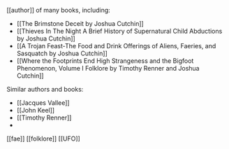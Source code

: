 [[author]] of many books, including:

- [[The Brimstone Deceit by Joshua Cutchin]]
- [[Thieves In The Night A Brief History of Supernatural Child Abductions by Joshua Cutchin]]
- [[A Trojan Feast-The Food and Drink Offerings of Aliens, Faeries, and Sasquatch by Joshua Cutchin]]
- [[Where the Footprints End High Strangeness and the Bigfoot Phenomenon, Volume I Folklore by Timothy Renner and Joshua Cutchin]]


Similar authors and books:
- [[Jacques Vallee]]
- [[John Keel]]
- [[Timothy Renner]]
- 

[[fae]] [[folklore]] [[UFO]]